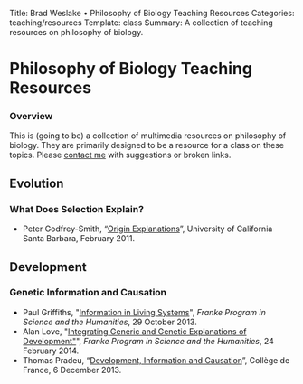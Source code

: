 Title: Brad Weslake &bull; Philosophy of Biology Teaching Resources
Categories: teaching/resources
Template: class
Summary: A collection of teaching resources on philosophy of biology.

# Philosophy of Biology Teaching Resources

### Overview

This is (going to be) a collection of multimedia resources on philosophy of biology.  They are primarily designed to be a resource for a class on these topics.  Please [contact me](mailto:brad.weslake@nyu.edu) with suggestions or broken links.

## Evolution

### What Does Selection Explain?

- Peter Godfrey-Smith, “[Origin Explanations](https://www.youtube.com/watch?v=84XnJd1t9Ak)”, University of California Santa Barbara, February 2011.

## Development

### Genetic Information and Causation

- Paul Griffiths, "[Information in Living Systems](https://www.youtube.com/watch?v=KrcoV21ctVY)", *Franke Program in Science and the Humanities*, 29 October 2013.
- Alan Love, "[Integrating Generic and Genetic Explanations of Development"](https://www.youtube.com/watch?v=xbcbJ8FD7MY)", *Franke Program in Science and the Humanities*, 24 February 2014.
- Thomas Pradeu, “[Development, Information and Causation](http://www.college-de-france.fr/site/en-claudine-tiercelin/seminar-2013-12-06-09h00.htm)”, Collège de France, 6 December 2013.
